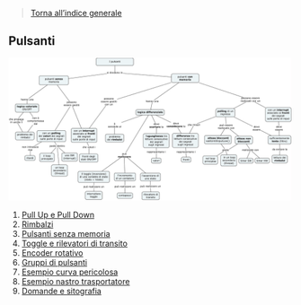 <blockquote>
<p><a href="index.md">Torna all’indice generale</a></p>
</blockquote>
<h2 id="pulsanti">Pulsanti</h2>

<img src="img\pulsanti.jpg" alt="alt text" width="1000">
<ol>
<li><a href="PullUP-PullDown.md">Pull Up e Pull Down</a></li>
<li><a href="rimbalzi.md">Rimbalzi</a></li>
<li><a href="pulsantememoryless.md">Pulsanti senza memoria</a></li>
<li><a href="toggle.md">Toggle e rilevatori di transito</a></li>
<li><a href="encoder.md">Encoder rotativo</a></li>
<li><a href="gruppipulsanti.md">Gruppi di pulsanti</a></li>
<li><a href="esempipulsanti.md">Esempio curva pericolosa</a></li>
<li><a href="nastro.md">Esempio nastro trasportatore</a></li>
<li><a href="domande.md">Domande e sitografia</a></li>
</ol>

<!--stackedit_data:
eyJoaXN0b3J5IjpbLTEyMDg1MTMyOTAsNzEwNzAzMzAwXX0=
-->

